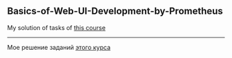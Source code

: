 ## Basics-of-Web-UI-Development-by-Prometheus

My solution of tasks of [this course](http://courses.prometheus.org.ua/courses/LITS/108/2016_T4/about)

-------------------------------------------------------------------------------------------------------------------------------
Мое решение заданий [этого курса](http://courses.prometheus.org.ua/courses/LITS/108/2016_T4/about)
